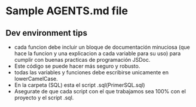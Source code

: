 # Sample AGENTS.md file

## Dev environment tips
- cada funcion debe incluir un bloque de documentación minuciosa (que hace la funcion  y una explicacion a cada variable para su uso) para cumplir con buenas practicas de programación JSDoc.
- Este código se puede hacer más seguro y robusto.
- todas las variables y funciones debe escribirse unicamente en lowerCamelCase.
- En la carpeta (SQL) esta el script .sql(PrimerSQL.sql)
- Asegurate de que cada script con el que trabajamos sea 100% con el proyecto y el script .sql.
